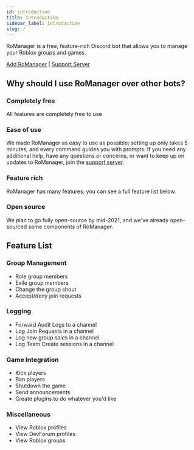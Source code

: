 ```yaml
---
id: introduction
title: Introduction
sidebar_label: Introduction
slug: /
---
```


RoManager is a free, feature-rich Discord bot that allows you to manage your Roblox groups and games.

[Add RoManager](https://discord.com/oauth2/authorize?client_id=738035113815834746&permissions=540142656&scope=bot%20applications.commands) | [Support Server](https://romanager.jaydensar.net/discord)

## Why should I use RoManager over other bots?

### Completely free

All features are completely free to use

### Ease of use

We made RoManager as easy to use as possible; setting up only takes 5 minutes, and every command guides you with prompts. If you need any additional help, have any questions or concerns, or want to keep up on updates to RoManager, join the [support server](https://romanager.jaydensar.net/discord).

### Feature rich

RoManager has many features; you can see a full feature list below.

### Open source

We plan to go fully open-source by mid-2021, and we've already open-sourced some components of RoManager.

## Feature List

### Group Management

-   Role group members
-   Exile group members
-   Change the group shout
-   Accept/deny join requests

### Logging

-   Forward Audit Logs to a channel
-   Log Join Requests in a channel
-   Log new group sales in a channel
-   Log Team Create sessions in a channel

### Game Integration

-   Kick players
-   Ban players
-   Shutdown the game
-   Send announcements
-   Create plugins to do whatever you'd like

### Miscellaneous

-   View Roblox profiles
-   View DevForum profiles
-   View Roblox groups
